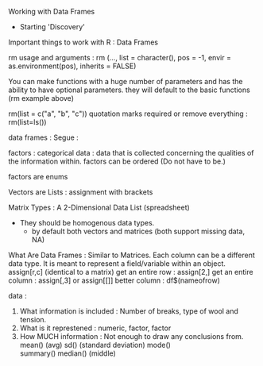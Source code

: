 [](-) Working with Data Frames
- Starting 'Discovery'

Important things to work with R : Data Frames

rm usage and arguments : 
  rm  (..., list = character(), pos = -1,
      envir = as.environment(pos), inherits = FALSE)

You can make functions with a huge number of parameters
and has the ability to have optional parameters.
they will default to the basic functions (rm example above)

rm(list = c("a", "b", "c"))
quotation marks required
or remove everything :
rm(list=ls())

data frames : Segue : 

factors : categorical data : data that is collected concerning the qualities of the information within.
factors can be ordered (Do not have to be.)

factors are enums


Vectors are Lists :
  assignment with brackets

Matrix Types : A 2-Dimensional Data List (spreadsheet)
  * They should be homogenous data types.
    * by default both vectors and matrices (both support missing data, NA)


What Are Data Frames :
  Similar to Matrices.
  Each column can be a different data type. It is meant to represent a field/variable within an object.
  assign[r,c] (identical to a matrix)
  get an entire row       : assign[2,]
  get an entire column    : assign[,3] or assign[[]]
  better column           : df$(nameofrow)


  data : 
  1) What information is included : Number of breaks, type of wool and tension.
  2) What is it represtened : numeric, factor, factor
  3) How MUCH information : Not enough to draw any conclusions from.
  mean()    (avg)
  sd()      (standard deviation)
  mode()    
  summary() 
  median()  (middle)
